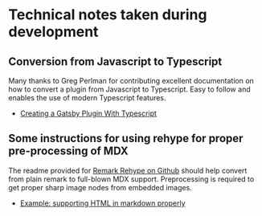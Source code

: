 # Technical notes taken during development

## Conversion from Javascript to Typescript

Many thanks to Greg Perlman for contributing excellent documentation on how to convert a plugin from Javascript to Typescript. Easy to follow and enables the use of modern Typescript features.

* [Creating a Gatsby Plugin With Typescript](https://gregperlman.dev/creating-a-gatsby-plugin-with-typescript/)

## Some instructions for using rehype for proper pre-processing of MDX

The readme provided for [Remark Rehype on Github](https://github.com/remarkjs/remark-rehype) should help convert from plain remark to full-blown MDX support. Preprocessing is required to get proper sharp image nodes from embedded images.

* [Example: supporting HTML in markdown properly](https://github.com/remarkjs/remark-rehype#example-supporting-html-in-markdown-properly)